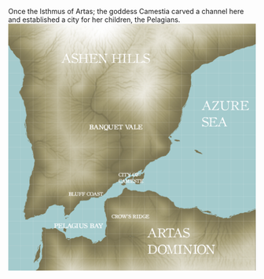 Once the Isthmus of Artas; the goddess Camestia carved a channel here and established a city for her children, the Pelagians.![](Pelagian%20Strait%20Region_Labels.png)